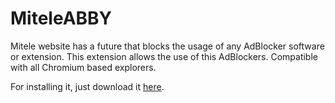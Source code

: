 # MiteleABBY
Mitele website has a future that blocks the usage of any AdBlocker software or extension. 
This extension allows the use of this AdBlockers.
Compatible with all Chromium based explorers.

For installing it, just download it [here](https://chrome.google.com/webstore/detail/mitele-adblock-bypass/pbmomgbfedbpnfhpjaemlklmlfefiooo?hl=es).
